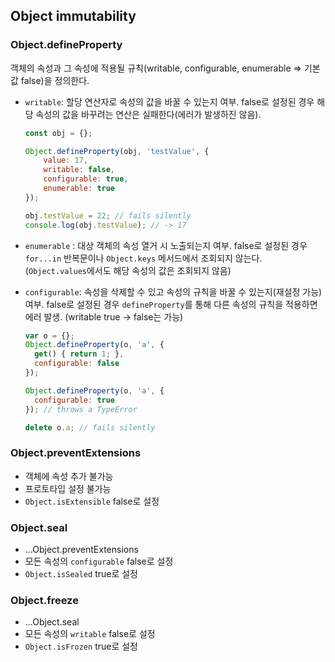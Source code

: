 ## Object immutability

### Object.defineProperty

객체의 속성과 그 속성에 적용될 규칙(writable, configurable, enumerable ⇒ 기본값 false)을 정의한다.

- `writable`: 할당 연산자로 속성의 값을 바꿀 수 있는지 여부. false로 설정된 경우 해당 속성의 값을 바꾸려는 연산은 실패한다(에러가 발생하진 않음).

    ```jsx
    const obj = {};

    Object.defineProperty(obj, 'testValue', {
        value: 17,
        writable: false,
        configurable: true,
        enumerable: true
    });

    obj.testValue = 22; // fails silently
    console.log(obj.testValue); // -> 17
    ```

- `enumerable` : 대상 객체의 속성 열거 시 노출되는지 여부. false로 설정된 경우 `for...in` 반복문이나 `Object.keys` 메서드에서 조회되지 않는다. (`Object.values`에서도 해당 속성의 값은 조회되지 않음)
- `configurable`: 속성을 삭제할 수 있고 속성의 규칙을 바꿀 수 있는지(재설정 가능) 여부. false로 설정된 경우 `defineProperty`를 통해 다른 속성의 규칙을 적용하면 에러 발생. (writable true → false는 가능)

    ```jsx
    var o = {};
    Object.defineProperty(o, 'a', {
      get() { return 1; },
      configurable: false
    });

    Object.defineProperty(o, 'a', {
      configurable: true
    }); // throws a TypeError

    delete o.a; // fails silently
    ```

### Object.preventExtensions

- 객체에 속성 추가 불가능
- 프로토타입 설정 불가능
- `Object.isExtensible` false로 설정

### Object.seal

- ...Object.preventExtensions
- 모든 속성의 `configurable` false로 설정
- `Object.isSealed` true로 설정

### Object.freeze

- ...Object.seal
- 모든 속성의 `writable` false로 설정
- `Object.isFrozen`  true로 설정
